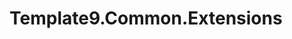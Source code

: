 # Template9.Common.Extensions

<!--
Provide an overview of what your class library does and how to get started.
This file will be published with the nuget package
-->